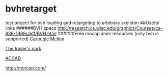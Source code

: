 bvhretarget
===========

test project for bvh loading and retargeting to arbitrary skeleton
##Useful links
######BVH specs
http://research.cs.wisc.edu/graphics/Courses/cs-838-1999/Jeff/BVH.html
######Free mocap anim resources (only bvh is supported)
[Carnegie Mellon](http://mocap.cs.cmu.edu/search.php)

[The trailer's park](http://www.thetrailerspark.com/downloads/Details/CMU/Library/BVH/)

[ACCAD](http://accad.osu.edu/research/mocap/mocap_data.htm)

http://motcap.com/


